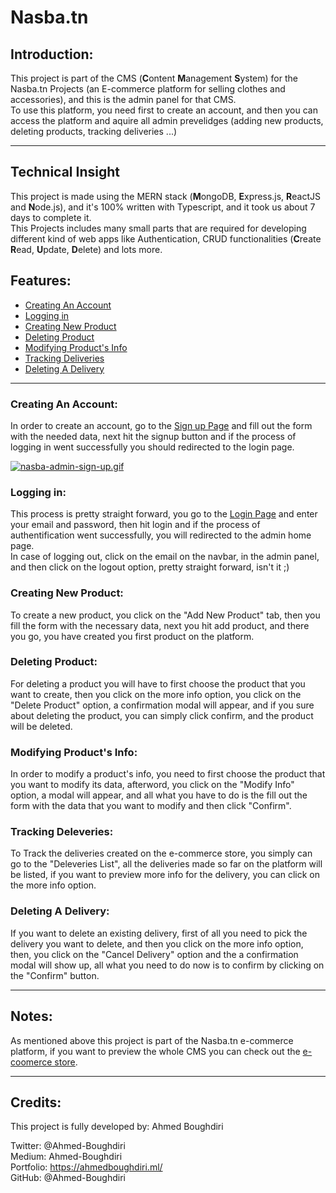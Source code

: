 # Nasba.tn

## Introduction:
This project is part of the CMS (**C**ontent **M**anagement **S**ystem) for the  Nasba.tn Projects (an E-commerce platform for selling clothes and accessories), and this is the admin panel for that CMS.  
To use this platform, you need first to create an account, and then you can access the platform and aquire all admin prevelidges (adding new products, deleting products, tracking deliveries ...)

---

## Technical Insight
This project is made using the MERN stack (**M**ongoDB, **E**xpress.js, **R**eactJS and **N**ode.js), and it's 100% written with Typescript, and it took us about 7 days to complete it.  
This Projects includes many small parts that are required for developing different kind of web apps like Authentication, CRUD functionalities (**C**reate **R**ead, **U**pdate, **D**elete) and lots more.

## Features:
- [Creating An Account](#account)
- [Logging in](#login)
- [Creating New Product](#new-product)
- [Deleting Product](#delete-product)
- [Modifying Product's Info](#modify-product)
- [Tracking Deliveries](#deliveries)
- [Deleting A Delivery](#delete-delivery)

---

### <a id="account"></a>Creating An Account:
In order to create an account, go to the [Sign up Page](http://localhost:3000/signup) and fill out the form with the needed data, next hit the signup button and if the process of logging in went successfully you should redirected to the login page.


[![nasba-admin-sign-up.gif](https://s9.gifyu.com/images/nasba-admin-sign-up.gif)](https://gifyu.com/image/GJLs)

### <a id="login"></a> Logging in:
This process is pretty straight forward, you go to the [Login Page](http://localhost:3000/login) and enter your email and password, then hit login and if the process of authentification went successfully, you will redirected to the admin home page.  
In case of logging out, click on the email on the navbar, in the admin panel, and then click on the logout option, pretty straight forward, isn't it ;)

### <a id="new-product"></a> Creating New Product:

To create a new product, you click on the "Add New Product" tab, then you fill the form with the necessary data, next you hit add product, and there you go, you have created you first product on the platform.

### <a id="delete-product"></a> Deleting Product:
For deleting a product you will have to first choose the product that you want to create, then you click on the more info option, you click on the "Delete Product" option, a confirmation modal will appear, and if you sure about deleting the product, you can simply click confirm, and the product will be deleted.

### <a id="modify-product"></a> Modifying Product's Info:
In order to modify a product's info, you need to first choose the product that you want to modify its data, afterword, you click on the "Modify Info" option, a modal will appear, and all what you have to do is the fill out the form with the data that you want to modify and then click "Confirm".

### <a id="#deliveries"></a> Tracking Deleveries:
To Track the deliveries created on the e-commerce store, you simply can go to the "Deleveries List", all the deliveries made so far on the platform will be listed, if you want to preview more info for the delivery, you can click on the more info option.

### <a id="delete-delivery"></a> Deleting A Delivery:
If you want to delete an existing delivery, first of all you need to pick the delivery you want to delete, and then you click on the more info option, then, you click on the "Cancel Delivery" option and the a confirmation modal will show up, all what you need to do now is to confirm by clicking on the "Confirm" button.

---

## Notes:
As mentioned above this project is part of the Nasba.tn e-commerce platform, if you want to preview the whole CMS you can check out the [e-coomerce store](http://localhost:3000/).

---

## Credits:
This project is fully developed by: Ahmed Boughdiri

Twitter: @Ahmed-Boughdiri  
Medium: Ahmed-Boughdiri  
Portfolio: https://ahmedboughdiri.ml/  
GitHub: @Ahmed-Boughdiri  
